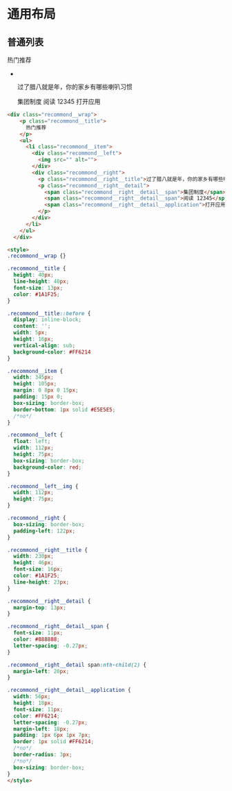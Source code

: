 # 通用布局
<link rel="stylesheet" type="text/css" media="screen" href="../assets/mobile/index.css"/>

## 普通列表

<div class="recommond__wrap">
    <p class="recommond__title">
      热门推荐
    </p>
    <ul>
      <li class="recommond__item">
        <div class="recommond__left">
          <img src="" alt="">
        </div>
        <div class="recommond__right">
          <p class="recommond__right__title">过了腊八就是年，你的家乡有哪些喇叭习惯</p>
          <p class="recommond__right__detail">
            <span class="recommond__right__detail__span">集团制度</span>
            <span class="recommond__right__detail__span">阅读 12345</span>
            <span class="recommond__right__detail__application">打开应用</span>
          </p>
        </div>
      </li>
    </ul>
  </div>

```html
<div class="recommond__wrap">
    <p class="recommond__title">
      热门推荐
    </p>
    <ul>
      <li class="recommond__item">
        <div class="recommond__left">
          <img src="" alt="">
        </div>
        <div class="recommond__right">
          <p class="recommond__right__title">过了腊八就是年，你的家乡有哪些喇叭习惯</p>
          <p class="recommond__right__detail">
            <span class="recommond__right__detail__span">集团制度</span>
            <span class="recommond__right__detail__span">阅读 12345</span>
            <span class="recommond__right__detail__application">打开应用</span>
          </p>
        </div>
      </li>
    </ul>
  </div>

<style>
.recommond__wrap {}

.recommond__title {
  height: 40px;
  line-height: 40px;
  font-size: 13px;
  color: #1A1F25;
}

.recommond__title::before {
  display: inline-block;
  content: '';
  width: 5px;
  height: 16px;
  vertical-align: sub;
  background-color: #FF6214
}

.recommond__item {
  width: 345px;
  height: 105px;
  margin: 0 8px 0 15px;
  padding: 15px 0;
  box-sizing: border-box;
  border-bottom: 1px solid #E5E5E5;
  /*no*/
}

.recommond__left {
  float: left;
  width: 112px;
  height: 75px;
  box-sizing: border-box;
  background-color: red;
}

.recommond__left__img {
  width: 112px;
  height: 75px;
}

.recommond__right {
  box-sizing: border-box;
  padding-left: 122px;
}

.recommond__right__title {
  width: 230px;
  height: 46px;
  font-size: 16px;
  color: #1A1F25;
  line-height: 23px;
}

.recommond__right__detail {
  margin-top: 13px;
}

.recommond__right__detail__span {
  font-size: 11px;
  color: #888888;
  letter-spacing: -0.27px;
}

.recommond__right__detail span:nth-child(2) {
  margin-left: 20px;
}

.recommond__right__detail__application {
  width: 56px;
  height: 18px;
  font-size: 11px;
  color: #FF6214;
  letter-spacing: -0.27px;
  margin-left: 18px;
  padding: 1px 6px 1px 7px;
  border: 1px solid #FF6214;
  /*no*/
  border-radius: 3px;
  /*no*/
  box-sizing: border-box;
}
</style>
```